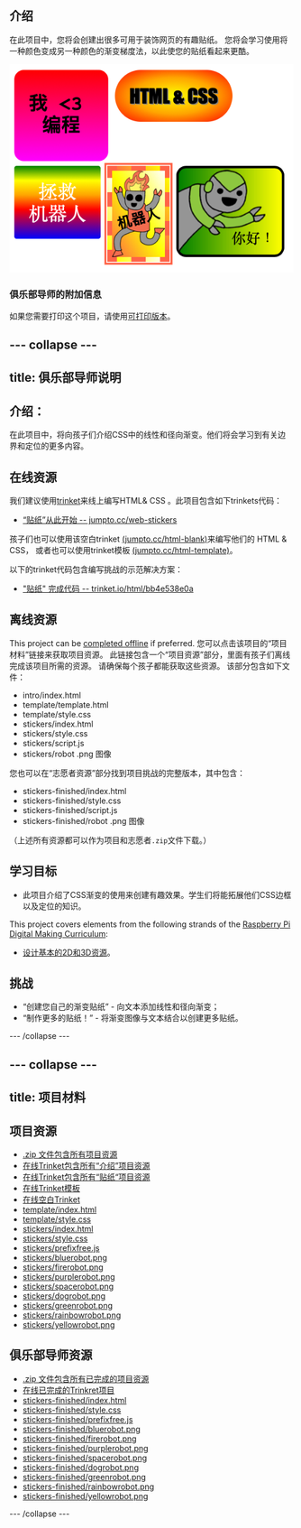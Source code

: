 ## 介绍

在此项目中，您将会创建出很多可用于装饰网页的有趣贴纸。 您将会学习使用将一种颜色变成另一种颜色的渐变梯度法，以此使您的贴纸看起来更酷。

![截图](images/stickers-finished.png)

### 俱乐部导师的附加信息

如果您需要打印这个项目，请使用[可打印版本](https://projects.raspberrypi.org/en/projects/stickers/print)。

## \--- collapse \---

## title: 俱乐部导师说明

## 介绍：

在此项目中，将向孩子们介绍CSS中的线性和径向渐变。他们将会学习到有关边界和定位的更多内容。

## 在线资源

我们建议使用[trinket](https://trinket.io/)来线上编写HTML& CSS 。此项目包含如下trinkets代码：

* [“贴纸”从此开始 -- jumpto.cc/web-stickers](http://jumpto.cc/web-stickers)

孩子们也可以使用该空白trinket [(jumpto.cc/html-blank)](http://jumpto.cc/html-blank)来编写他们的 HTML & CSS， 或者也可以使用trinket模板 [(jumpto.cc/html-template)](http://jumpto.cc/html-template)。

以下的trinket代码包含编写挑战的示范解决方案：

* ["贴纸" 完成代码 -- trinket.io/html/bb4e538e0a](https://trinket.io/html/bb4e538e0a)

## 离线资源

This project can be [completed offline](https://rpf.io/html-offline) if preferred. 您可以点击该项目的“项目材料”链接来获取项目资源。 此链接包含一个“项目资源”部分，里面有孩子们离线完成该项目所需的资源。 请确保每个孩子都能获取这些资源。 该部分包含如下文件：

* intro/index.html
* template/template.html
* template/style.css
* stickers/index.html
* stickers/style.css
* stickers/script.js
* stickers/robot .png 图像

您也可以在“志愿者资源”部分找到项目挑战的完整版本，其中包含：

* stickers-finished/index.html
* stickers-finished/style.css
* stickers-finished/script.js
* stickers-finished/robot .png 图像

（上述所有资源都可以作为项目和志愿者`.zip`文件下载。）

## 学习目标

* 此项目介绍了CSS渐变的使用来创建有趣效果。学生们将能拓展他们CSS边框以及定位的知识。 

This project covers elements from the following strands of the [Raspberry Pi Digital Making Curriculum](https://rpf.io/curriculum):

* [设计基本的2D和3D资源](https://www.raspberrypi.org/curriculum/design/creator)。

## 挑战

* “创建您自己的渐变贴纸” - 向文本添加线性和径向渐变；
* “制作更多的贴纸！” - 将渐变图像与文本结合以创建更多贴纸。

\--- /collapse \---

## \--- collapse \---

## title: 项目材料

## 项目资源

* [.zip 文件包含所有项目资源](https://rpf.io/p/en/stickers-go)
* [在线Trinket包含所有“介绍”项目资源](http://jumpto.cc/web-intro)
* [在线Trinket包含所有“贴纸“项目资源](http://jumpto.cc/web-stickers)
* [在线Trinket模板](http://jumpto.cc/trinket-template)
* [在线空白Trinket](http://jumpto.cc/trinket-blank)
* [template/index.html](resources/template-index.html)
* [template/style.css](resources/template-style.css)
* [stickers/index.html](resources/stickers-index.html)
* [stickers/style.css](resources/stickers-style.css)
* [stickers/prefixfree.js](resources/stickers-prefixfree.js)
* [stickers/bluerobot.png](resources/stickers-bluerobot.png)
* [stickers/firerobot.png](resources/stickers-firerobot.png)
* [stickers/purplerobot.png](resources/stickers-purplerobot.png)
* [stickers/spacerobot.png](resources/stickers-spacerobot.png)
* [stickers/dogrobot.png](resources/stickers-dogrobot.png)
* [stickers/greenrobot.png](resources/stickers-greenrobot.png)
* [stickers/rainbowrobot.png](resources/stickers-rainbowrobot.png)
* [stickers/yellowrobot.png](resources/stickers-yellowrobot.png)

## 俱乐部导师资源

* [.zip 文件包含所有已完成的项目资源](https://rpf.io/p/en/stickers-go)
* [在线已完成的Trinkret项目](https://trinket.io/html/bb4e538e0a)
* [stickers-finished/index.html](resources/stickers-finished-index.html)
* [stickers-finished/style.css](resources/stickers-finished-style.css)
* [stickers-finished/prefixfree.js](resources/stickers-finished-prefixfree.js)
* [stickers-finished/bluerobot.png](resources/stickers-finished-bluerobot.png)
* [stickers-finished/firerobot.png](resources/stickers-finished-firerobot.png)
* [stickers-finished/purplerobot.png](resources/stickers-finished-purplerobot.png)
* [stickers-finished/spacerobot.png](resources/stickers-finished-spacerobot.png)
* [stickers-finished/dogrobot.png](resources/stickers-finished-dogrobot.png)
* [stickers-finished/greenrobot.png](resources/stickers-finished-greenrobot.png)
* [stickers-finished/rainbowrobot.png](resources/stickers-finished-rainbowrobot.png)
* [stickers-finished/yellowrobot.png](resources/stickers-finished-yellowrobot.png)

\--- /collapse \---